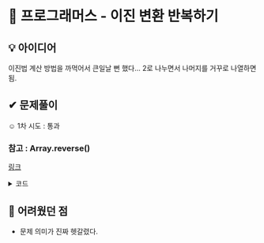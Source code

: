 # 🔎 프로그래머스 - 이진 변환 반복하기
## 💡 아이디어
이진법 계산 방법을 까먹어서 큰일날 뻔 했다... 2로 나누면서 나머지를 거꾸로 나열하면 됨.
## ✔ 문제풀이
☺️ 1차 시도 : 통과
### 참고 : Array.reverse()
[링크](https://developer.mozilla.org/ko/docs/Web/JavaScript/Reference/Global_Objects/Array/reverse)
<details>
<summary>코드</summary>
<div markdown="1">

```
const array1 = ['one', 'two', 'three'];
console.log('array1:', array1);
// Expected output: "array1:" Array ["one", "two", "three"]

const reversed = array1.reverse();
console.log('reversed:', reversed);
// Expected output: "reversed:" Array ["three", "two", "one"]

// Careful: reverse is destructive -- it changes the original array.
console.log('array1:', array1);
// Expected output: "array1:" Array ["three", "two", "one"]
```

</div>
</details>

## 🤕 어려웠던 점
- 문제 의미가 진짜 헷갈렸다. 